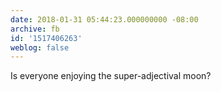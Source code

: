 ```yaml
---
date: 2018-01-31 05:44:23.000000000 -08:00
archive: fb
id: '1517406263'
weblog: false
---
```


Is everyone enjoying the super-adjectival moon?
